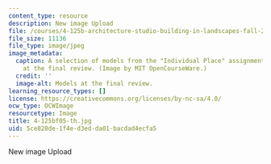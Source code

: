 ```yaml
---
content_type: resource
description: New image Upload
file: /courses/4-125b-architecture-studio-building-in-landscapes-fall-2005/5ce828de1f4ed3edda01bacdad4ecfa5_4-125bf05-th.jpg
file_size: 11136
file_type: image/jpeg
image_metadata:
  caption: A selection of models from the "Individual Place" assignment, on display
    at the final review. (Image by MIT OpenCourseWare.)
  credit: ''
  image-alt: Models at the final review.
learning_resource_types: []
license: https://creativecommons.org/licenses/by-nc-sa/4.0/
ocw_type: OCWImage
resourcetype: Image
title: 4-125bf05-th.jpg
uid: 5ce828de-1f4e-d3ed-da01-bacdad4ecfa5
---
```

New image Upload